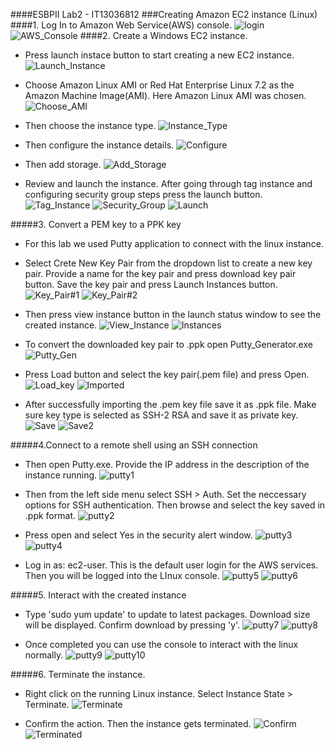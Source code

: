 ####ESBPII Lab2 - IT13036812
###Creating Amazon EC2 instance (Linux)
####1. Log In to Amazon Web Service(AWS) console.
![login](http://i.imgur.com/BEAfHwa.png)
![AWS_Console](http://i.imgur.com/Pm55f3h.png)
####2. Create a Windows EC2 instance.
* Press launch instace button to start creating a new EC2 instance.
![Launch_Instance](http://i.imgur.com/Z4Xap5u.png)

* Choose Amazon Linux AMI or Red Hat Enterprise Linux 7.2 as the Amazon Machine Image(AMI). Here Amazon Linux AMI was chosen.
![Choose_AMI](http://i.imgur.com/2w173F2.png)

* Then choose the instance type.
![Instance_Type](http://i.imgur.com/I8al6EZ.png)

* Then configure the instance details.
![Configure](http://i.imgur.com/ccj41Gr.png) 

* Then add storage.
![Add_Storage](http://i.imgur.com/qhPzHer.png)

* Review and launch the instance. After going through tag instance and configuring security group steps press the launch button.
![Tag_Instance](http://i.imgur.com/spGxDIs.png)
![Security_Group](http://i.imgur.com/lf5pkar.png)
![Launch](http://i.imgur.com/Ulbjgfm.png)

#####3. Convert a PEM key to a PPK key  
* For this lab we used Putty application to connect with the linux instance.

* Select Crete New Key Pair from the dropdown list to create a new key pair. Provide a name for the key pair and press download key pair button. Save the key pair and press Launch Instances button.
![Key_Pair#1](http://i.imgur.com/ynejqri.png)
![Key_Pair#2](http://i.imgur.com/pzcDa3t.png)

* Then press view instance button in the launch status window to see the created instance.
![View_Instance](http://i.imgur.com/JyjRSXh.png)
![Instances](http://i.imgur.com/lw2hEb7.png)

* To convert the downloaded key pair to .ppk open Putty_Generator.exe
![Putty_Gen](http://i.imgur.com/9XtnLvN.png)

* Press Load button and select the key pair(.pem file) and press Open.
![Load_key](http://i.imgur.com/eZU1EHS.png)
![Imported](http://i.imgur.com/a6Gr2QN.png)

* After successfully importing the .pem key file save it as .ppk file. Make sure key type is selected as SSH-2 RSA and save it as private key.
![Save](http://i.imgur.com/OpQT4mL.png)
![Save2](http://i.imgur.com/SnTNwMo.png)

#####4.Connect to a remote shell using an SSH connection 

* Then open Putty.exe. Provide the IP address in the description of the instance running.
![putty1](http://i.imgur.com/hZPJYm9.png)

* Then from the left side menu select SSH > Auth. Set the neccessary options for SSH authentication. Then browse and select the key saved in .ppk format.
![putty2](http://i.imgur.com/urO34sR.png)

* Press open and select Yes in the security alert window.
![putty3](http://i.imgur.com/EtZjLVB.png)
![putty4](http://i.imgur.com/cui9bI5.png)

* Log in as: ec2-user. This is the default user login for the AWS services. Then you will be logged into the LInux console.
![putty5](http://i.imgur.com/g0yV2VT.png)
![putty6](http://i.imgur.com/qN7xc3p.png)

#####5. Interact with the created instance
* Type 'sudo yum update' to update to latest packages. Download size will be displayed. Confirm download by pressing 'y'.
![putty7](http://i.imgur.com/t5TEEDe.png)
![putty8](http://i.imgur.com/eFixYfv.png)

* Once completed you can use the console to interact with the linux normally.
![putty9](http://i.imgur.com/XG19Onq.png)
![putty10](http://i.imgur.com/urGrPwA.png)

#####6. Terminate the instance.
* Right click on the running Linux instance. Select Instance State > Terminate.
![Terminate](http://i.imgur.com/4ol7kQR.png)

* Confirm the action. Then the instance gets terminated.
![Confirm](http://i.imgur.com/7xsITj3.png)
![Terminated](http://i.imgur.com/CZp9Tna.png)



